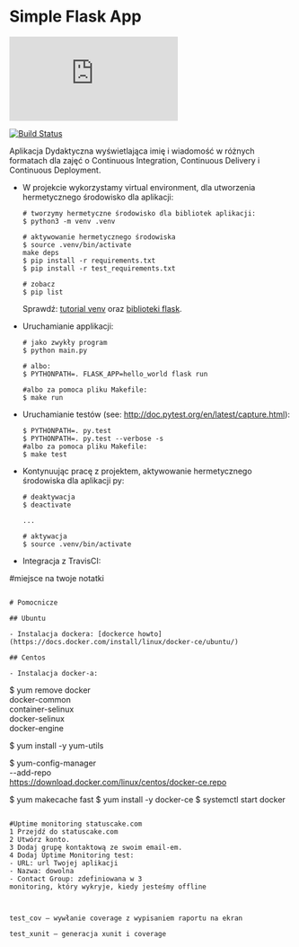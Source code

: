 # Simple Flask App
[![Build status](https://app.statuscake.com/button/index.php?Track=6003152&Days=1&Design=1)](https://travis-ci.com/weronika2201/se_hello_printer_app)

[![Build Status](https://travis-ci.com/weronika2201/se_hello_printer_app.svg?branch=master)](https://travis-ci.com/weronika2201/se_hello_printer_app)

Aplikacja Dydaktyczna wyświetlająca imię i wiadomość w różnych formatach dla zajęć
o Continuous Integration, Continuous Delivery i Continuous Deployment.

- W projekcie wykorzystamy virtual environment, dla utworzenia hermetycznego środowisko dla aplikacji:

  ```
  # tworzymy hermetyczne środowisko dla bibliotek aplikacji:
  $ python3 -m venv .venv

  # aktywowanie hermetycznego środowiska
  $ source .venv/bin/activate
  make deps
  $ pip install -r requirements.txt
  $ pip install -r test_requirements.txt

  # zobacz
  $ pip list
  ```

  Sprawdź: [tutorial venv](https://docs.python.org/3/tutorial/venv.html) oraz [biblioteki flask](http://flask.pocoo.org).

- Uruchamianie applikacji:

  ```
  # jako zwykły program
  $ python main.py

  # albo:
  $ PYTHONPATH=. FLASK_APP=hello_world flask run

  #albo za pomoca pliku Makefile:
  $ make run
  ```


- Uruchamianie testów (see: http://doc.pytest.org/en/latest/capture.html):

  ```
  $ PYTHONPATH=. py.test
  $ PYTHONPATH=. py.test --verbose -s
  #albo za pomoca pliku Makefile:
  $ make test
  ```

- Kontynuując pracę z projektem, aktywowanie hermetycznego środowiska dla aplikacji py:

  ```
  # deaktywacja
  $ deactivate
  ```

  ```
  ...

  # aktywacja
  $ source .venv/bin/activate
  ```

- Integracja z TravisCI:


 #miejsce na twoje notatki
  ```

# Pomocnicze

## Ubuntu

- Instalacja dockera: [dockerce howto](https://docs.docker.com/install/linux/docker-ce/ubuntu/)

## Centos

- Instalacja docker-a:

  ```
  $ yum remove docker \
        docker-common \
        container-selinux \
        docker-selinux \
        docker-engine

  $ yum install -y yum-utils

  $ yum-config-manager \
      --add-repo \
      https://download.docker.com/linux/centos/docker-ce.repo

  $ yum makecache fast
  $ yum install -y docker-ce
  $ systemctl start docker
  ```

  #Uptime monitoring statuscake.com
  1 Przejdź do statuscake.com
  2 Utwórz konto.
  3 Dodaj grupę kontaktową ze swoim email-em.
  4 Dodaj Uptime Monitoring test:
  - URL: url Twojej aplikacji
  - Nazwa: dowolna
  - Contact Group: zdefiniowana w 3
  monitoring, który wykryje, kiedy jesteśmy offline



test_cov – wywłanie coverage z wypisaniem raportu na ekran

test_xunit – generacja xunit i coverage
